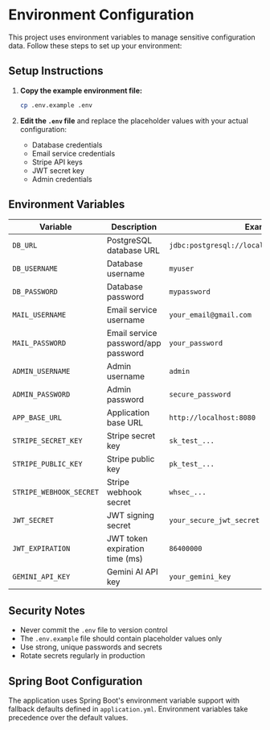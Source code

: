 # Environment Configuration

This project uses environment variables to manage sensitive configuration data. Follow these steps to set up your environment:

## Setup Instructions

1. **Copy the example environment file:**
   ```bash
   cp .env.example .env
   ```

2. **Edit the `.env` file** and replace the placeholder values with your actual configuration:
   - Database credentials
   - Email service credentials
   - Stripe API keys
   - JWT secret key
   - Admin credentials

## Environment Variables

| Variable | Description | Example |
|----------|-------------|---------|
| `DB_URL` | PostgreSQL database URL | `jdbc:postgresql://localhost:5432/ecommerce_db` |
| `DB_USERNAME` | Database username | `myuser` |
| `DB_PASSWORD` | Database password | `mypassword` |
| `MAIL_USERNAME` | Email service username | `your_email@gmail.com` |
| `MAIL_PASSWORD` | Email service password/app password | `your_password` |
| `ADMIN_USERNAME` | Admin username | `admin` |
| `ADMIN_PASSWORD` | Admin password | `secure_password` |
| `APP_BASE_URL` | Application base URL | `http://localhost:8080` |
| `STRIPE_SECRET_KEY` | Stripe secret key | `sk_test_...` |
| `STRIPE_PUBLIC_KEY` | Stripe public key | `pk_test_...` |
| `STRIPE_WEBHOOK_SECRET` | Stripe webhook secret | `whsec_...` |
| `JWT_SECRET` | JWT signing secret | `your_secure_jwt_secret` |
| `JWT_EXPIRATION` | JWT token expiration time (ms) | `86400000` |
| `GEMINI_API_KEY` | Gemini AI API key | `your_gemini_key` |

## Security Notes

- Never commit the `.env` file to version control
- The `.env.example` file should contain placeholder values only
- Use strong, unique passwords and secrets
- Rotate secrets regularly in production

## Spring Boot Configuration

The application uses Spring Boot's environment variable support with fallback defaults defined in `application.yml`. Environment variables take precedence over the default values.
